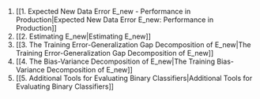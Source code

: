 1. [[1. Expected New Data Error E_new - Performance in Production|Expected New Data Error E_new: Performance in Production]] 
2. [[2. Estimating E_new|Estimating E_new]]
3. [[3. The Training Error-Generalization Gap Decomposition of E_new|The Training Error-Generalization Gap Decomposition of E_new]]
4. [[4. The Bias-Variance Decomposition of E_new|The Training Bias-Variance Decomposition of E_new]]
5. [[5. Additional Tools for Evaluating Binary Classifiers|Additional Tools for Evaluating Binary Classifiers]]